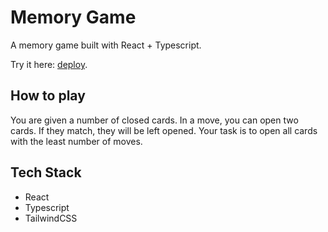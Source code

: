 # Memory Game

A memory game built with React + Typescript.

Try it here: [deploy](memory-game-three-nu.vercel.app).

## How to play

You are given a number of closed cards. In a move, you can open two cards. If they match, they will be left opened. Your task is to open all cards with the least number of moves.

## Tech Stack

* React
* Typescript
* TailwindCSS
